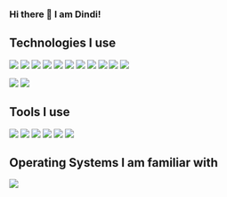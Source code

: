 ### Hi there 👋 I am Dindi!

## Technologies I use
<img src="https://img.shields.io/badge/React-61DAFB?logo=react&logoColor=white&style=flat" /> <img src="https://img.shields.io/badge/VueJS-4FC08D?logo=vuedotjs&logoColor=white&style=flat" />
<img src="https://img.shields.io/badge/Quasar-050A14?logo=quasar&logoColor=white&style=flat" />
<img src="https://img.shields.io/badge/MUI-007FFF?logo=MUI&logoColor=white&style=flat" />
<img src="https://img.shields.io/badge/MySQL-4479A1?logo=MySQL&logoColor=white&style=flat" />
<img src="https://img.shields.io/badge/JavaScript-F7DF1E?logo=JavaScript&logoColor=white&style=flat" />
<img src="https://img.shields.io/badge/NodeJS-339933?logo=Node.js&logoColor=white&style=flat" />
<img src="https://img.shields.io/badge/Bootstrap-7952B3?logo=Bootstrap&logoColor=white&style=flat" />
<img src="https://img.shields.io/badge/HTML-E34F26?logo=HTML5&logoColor=white&style=flat" />
<img src="https://img.shields.io/badge/CSS-1572B6?logo=CSS3&logoColor=white&style=flat" />
<img src="https://img.shields.io/badge/Scss-CC6699?logo=sass&logoColor=white&style=flat" />

<img src="https://img.shields.io/badge/PHP-777BB4?logo=php&logoColor=white&style=flat" /> <img src="https://img.shields.io/badge/Laravel-FF2D20?logo=Laravel&logoColor=white&style=flat" />

## Tools I use
<img src="https://img.shields.io/badge/Figma-F24E1E?logo=figma&logoColor=white&style=flat" /> <img src="https://img.shields.io/badge/Visual Studio Code-007ACC?logo=visualstudiocode&logoColor=white&style=flat" />
<img src="https://img.shields.io/badge/Git-F05032?logo=git&logoColor=white&style=flat" />
<img src="https://img.shields.io/badge/Github-181717?logo=Github&logoColor=white&style=flat" />
<img src="https://img.shields.io/badge/Gitlab-FC6D26?logo=Gitlab&logoColor=white&style=flat" />
<img src="https://img.shields.io/badge/Scss-CC6699?logo=sass&logoColor=white&style=flat" />

## Operating Systems I am familiar with
<img src="https://img.shields.io/badge/Windows 10-0078D6?logo=windows10&logoColor=white&style=flat" />

<!--
**idnidindi/idnidindi** is a ✨ _special_ ✨ repository because its `README.md` (this file) appears on your GitHub profile.

Here are some ideas to get you started:

- 🔭 I’m currently working on ...
- 🌱 I’m currently learning ...
- 👯 I’m looking to collaborate on ...
- 🤔 I’m looking for help with ...
- 💬 Ask me about ...
- 📫 How to reach me: ...
- 😄 Pronouns: ...
- ⚡ Fun fact: ...
-->
